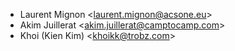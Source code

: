 - Laurent Mignon \<<laurent.mignon@acsone.eu>\>
- Akim Juillerat \<<akim.juillerat@camptocamp.com>\>
- Khoi (Kien Kim) \<<khoikk@trobz.com>\>
